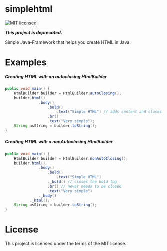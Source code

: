 # simplehtml

[![MIT licensed](https://img.shields.io/badge/license-MIT-blue.svg)](https://raw.githubusercontent.com/hyperium/hyper/master/LICENSE)

<b><i>This project is deprecated.</i></b>

Simple Java-Framework that helps you create HTML in Java.

# Examples

<h5>Creating HTML with an autoclosing HtmlBuilder</h5>

```Java 
public void main() {
    HtmlBuilder builder = HtmlBuilder.autoClosing();
    builder.html()
               .body()
                   .bold()
                       .text("Simple HTML") // adds content and closes the bold tag automatically
                   .br()
                   .text("Very simple");
    String asString = builder.toString();
}
```

<h5>Creating HTML with a nonAutoclosing HtmlBuilder</h5>

```Java 
public void main() {
    HtmlBuilder builder = HtmlBuilder.nonAutoClosing();
    builder.html()
               .body()
                   .bold()
                       .text("Simple HTML")
                   ._bold() // closes the bold tag
                   .br() // never needs to be closed
                   .text("Very simple")
               ._body()
           ._html();
    String asString = builder.toString();
}
```



# License

This project is licensed under the terms of the MIT license.
